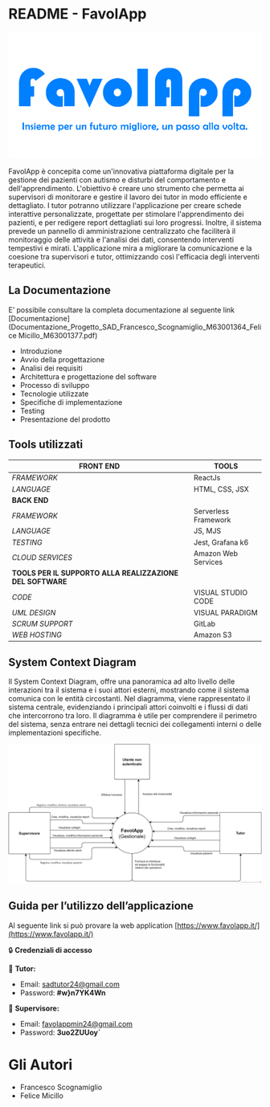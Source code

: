 # README - FavolApp

![Logo_Motto.png](./readme_images/Logo_Motto.png)

FavolApp è concepita come un'innovativa piattaforma digitale per la gestione dei pazienti con autismo e disturbi del comportamento e dell'apprendimento. L'obiettivo è creare uno strumento che permetta ai supervisori di monitorare e gestire il lavoro dei tutor in modo efficiente e dettagliato. I tutor potranno utilizzare l'applicazione per creare schede interattive personalizzate, progettate per stimolare l'apprendimento dei pazienti, e per redigere report dettagliati sui loro progressi. Inoltre, il sistema prevede un pannello di amministrazione centralizzato che faciliterà il monitoraggio delle attività e l'analisi dei dati, consentendo interventi tempestivi e mirati. L'applicazione mira a migliorare la comunicazione e la coesione tra supervisori e tutor, ottimizzando così l'efficacia degli interventi terapeutici.

## La Documentazione

E’ possibile consultare la completa documentazione al seguente link [Documentazione](Documentazione_Progetto_SAD_Francesco_Scognamiglio_M63001364_Felice Micillo_M63001377.pdf)

- Introduzione
- Avvio della progettazione
- Analisi dei requisiti
- Architettura e progettazione del software
- Processo di sviluppo
- Tecnologie utilizzate
- Specifiche di implementazione
- Testing
- Presentazione del prodotto

## Tools utilizzati

| **FRONT END**                                             | **TOOLS**            |
| --------------------------------------------------------- | -------------------- |
| _FRAMEWORK_                                               | ReactJs              |
| _LANGUAGE_                                                | HTML, CSS, JSX       |
| **BACK END**                                              |                      |
| _FRAMEWORK_                                               | Serverless Framework |
| _LANGUAGE_                                                | JS, MJS              |
| _TESTING_                                                 | Jest, Grafana k6     |
| _CLOUD SERVICES_                                          | Amazon Web Services  |
| **TOOLS PER IL SUPPORTO ALLA REALIZZAZIONE DEL SOFTWARE** |                      |
| _CODE_                                                    | VISUAL STUDIO CODE   |
| _UML DESIGN_                                              | VISUAL PARADIGM      |
| _SCRUM SUPPORT_                                           | GitLab               |
| _WEB HOSTING_                                             | Amazon S3            |

## System Context Diagram

Il System Context Diagram, offre una panoramica ad alto livello delle interazioni tra il sistema e i suoi attori esterni, mostrando come il sistema comunica con le entità circostanti. Nel diagramma, viene rappresentato il sistema centrale, evidenziando i principali attori coinvolti e i flussi di dati che intercorrono tra loro. Il diagramma è utile per comprendere il perimetro del sistema, senza entrare nei dettagli tecnici dei collegamenti interni o delle implementazioni specifiche.

![SCD.png](./readme_images/SCD.png)

## Guida per l’utilizzo dell’applicazione

Al seguente link si può provare la web application
[https://www.favolapp.it/](https://www.favolapp.it/)

🔒 **Credenziali di accesso**

👔 **Tutor:**

- Email: sadtutor24@gmail.com
- Password: **#w}n7YK4Wn**

👔 **Supervisore:**

- Email: favolappmin24@gmail.com
- Password: **3uo2ZUUoy`**

# Gli Autori

- Francesco Scognamiglio
- Felice Micillo
